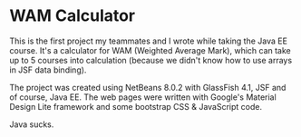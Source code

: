 # WAM Calculator

This is the first project my teammates and I wrote while taking the Java EE course. It's a calculator for WAM (Weighted Average Mark), which can take up to 5 courses into calculation (because we didn't know how to use arrays in JSF data binding).

The project was created using NetBeans 8.0.2 with GlassFish 4.1, JSF and of course, Java EE. The web pages were written with Google's Material Design Lite framework and some bootstrap CSS & JavaScript code.

Java sucks.
